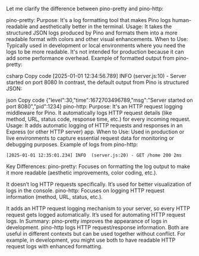 Let me clarify the difference between pino-pretty and pino-http:

pino-pretty:
Purpose: It's a log formatting tool that makes Pino logs human-readable and aesthetically better in the terminal.
Usage: It takes the structured JSON logs produced by Pino and formats them into a more readable format with colors and other visual enhancements.
When to Use: Typically used in development or local environments where you need the logs to be more readable. It's not intended for production because it can add some performance overhead.
Example of formatted output from pino-pretty:

csharp
Copy code
[2025-01-01 12:34:56.789] INFO  (server.js:10) - Server started on port 8080
In contrast, the default output from Pino is structured JSON:

json
Copy code
{"level":30,"time":1672703496789,"msg":"Server started on port 8080","pid":1234}
pino-http:
Purpose: It's an HTTP request logging middleware for Pino. It automatically logs HTTP request details (like method, URL, status code, response time, etc.) for every incoming request.
Usage: It adds automatic logging of HTTP requests and responses in an Express (or other HTTP server) app.
When to Use: Used in production or live environments to capture essential request data for monitoring or debugging purposes.
Example of logs from pino-http:

```less
[2025-01-01 12:35:01.234] INFO  (server.js:20) - GET /home 200 2ms
```
Key Differences:
pino-pretty: Focuses on formatting the log output to make it more readable (aesthetic improvements, color coding, etc.).

It doesn’t log HTTP requests specifically.
It’s used for better visualization of logs in the console.
pino-http: Focuses on logging HTTP request information (method, URL, status, etc.).

It adds an HTTP request logging mechanism to your server, so every HTTP request gets logged automatically.
It’s used for automating HTTP request logs.
In Summary:
pino-pretty improves the appearance of logs in development.
pino-http logs HTTP request/response information.
Both are useful in different contexts but can be used together without conflict. For example, in development, you might use both to have readable HTTP request logs with enhanced formatting.